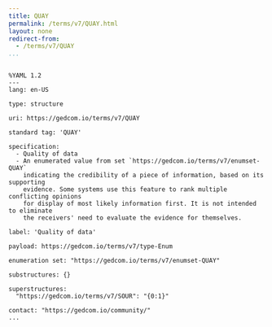 ```yaml
---
title: QUAY
permalink: /terms/v7/QUAY.html
layout: none
redirect-from:
  - /terms/v7/QUAY
...
```


```

%YAML 1.2
---
lang: en-US

type: structure

uri: https://gedcom.io/terms/v7/QUAY

standard tag: 'QUAY'

specification:
  - Quality of data
  - An enumerated value from set `https://gedcom.io/terms/v7/enumset-QUAY`
    indicating the credibility of a piece of information, based on its supporting
    evidence. Some systems use this feature to rank multiple conflicting opinions
    for display of most likely information first. It is not intended to eliminate
    the receivers' need to evaluate the evidence for themselves.

label: 'Quality of data'

payload: https://gedcom.io/terms/v7/type-Enum

enumeration set: "https://gedcom.io/terms/v7/enumset-QUAY"

substructures: {}

superstructures:
  "https://gedcom.io/terms/v7/SOUR": "{0:1}"

contact: "https://gedcom.io/community/"
...

```
